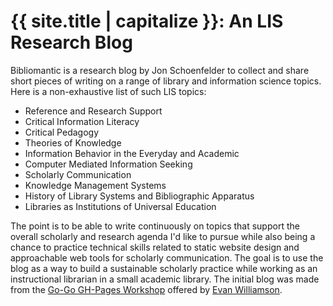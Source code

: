 # {{ site.title | capitalize }}: An LIS Research Blog

Bibliomantic is a research blog by Jon Schoenfelder to collect and share short pieces of writing on a range of library and information science topics. Here is a non-exhaustive list of such LIS topics:
* Reference and Research Support
* Critical Information Literacy
* Critical Pedagogy
* Theories of Knowledge
* Information Behavior in the Everyday and Academic
* Computer Mediated Information Seeking
* Scholarly Communication
* Knowledge Management Systems
* History of Library Systems and Bibliographic Apparatus
* Libraries as Institutions of Universal Education

The point is to be able to write continuously on topics that support the overall scholarly and research agenda I'd like to pursue while also being a chance to practice technical skills related to static website design and approachable web tools for scholarly communication. The goal is to use the blog as a way to build a sustainable scholarly practice while working as an instructional librarian in a small academic library.
The initial blog was made from the [Go-Go GH-Pages Workshop](https://evanwill.github.io/go-go-ghpages-b/) offered by [Evan Williamson](https://evanwill.org/).
